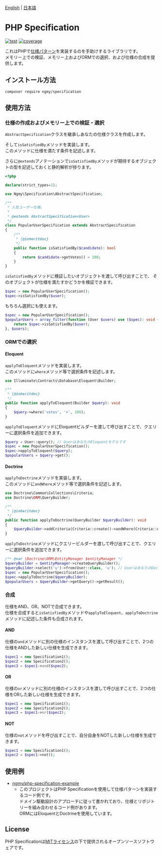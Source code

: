 [English](README.md) | [日本語](README-ja.md)

# PHP Specification

[![test](https://github.com/ngmy/php-specification/actions/workflows/php.yml/badge.svg)](https://github.com/ngmy/php-specification/actions/workflows/php.yml)
[![coverage](https://coveralls.io/repos/github/ngmy/php-specification/badge.svg?branch=master)](https://coveralls.io/github/ngmy/php-specification?branch=master)

これはPHPで[仕様パターン](https://www.martinfowler.com/apsupp/spec.pdf)を実装するのを手助けするライブラリです。  
メモリー上での検証、メモリー上およびORMでの選択、および仕様の合成を提供します。

## インストール方法

```console
composer require ngmy/specification
```

## 使用方法

### 仕様の作成およびメモリー上での検証・選択

`AbstractSpecification`クラスを継承しあなたの仕様クラスを作成します。

そして`isSatisfiedBy`メソッドを実装します。  
このメソッドに仕様を満たす条件を記述します。

さらに`@extends`アノテーションで`isSatisfiedBy`メソッドが期待するオブジェクトの型を記述しておくと静的解析が捗ります。

```php
<?php

declare(strict_types=1);

use Ngmy\Specification\AbstractSpecification;

/**
 * 人気ユーザー仕様。
 *
 * @extends AbstractSpecification<User>
 */
class PopularUserSpecification extends AbstractSpecification
{
    /**
     * {@inheritdoc}
     */
    public function isSatisfiedBy($candidate): bool
    {
        return $candidate->getVotes() > 100;
    }
}
```

`isSatisfiedBy`メソッドに検証したいオブジェクトを渡して呼び出すことで、
そのオブジェクトが仕様を満たすかどうかを検証できます。

```php
$spec = new PopularUserSpecification();
$spec->isSatisfiedBy($user);
```

もちろん選択にも使えます。

```php
$spec = new PopularUserSpecification();
$popularUsers = array_filter(function (User $users) use ($spec): void {
    return $spec->isSatisfiedBy($user);
}, $users);
```

### ORMでの選択

#### Eloquent

`applyToEloquent`メソッドを実装します。  
このメソッドに`where`メソッド等で選択条件を記述します。

```php
use Illuminate\Contracts\Database\Eloquent\Builder;

/**
 * {@inheritdoc}
 */
public function applyToEloquent(Builder $query): void
{
    $query->where('votes', '>', 100);
}
```

`applyToEloquent`メソッドにEloquentビルダーを渡して呼び出すことで、クエリーに選択条件を追加できます。

```php
$query = User::query(); // UserはあなたのEloquentモデルです
$spec = new PopularUserSpecification();
$spec->applyToEloquent($query);
$popularUsers = $query->get();
```

#### Doctrine

`applyToDoctrine`メソッドを実装します。  
このメソッドに`andWhere`メソッド等で選択条件を記述します。

```php
use Doctrine\Common\Collections\Criteria;
use Doctrine\ORM\QueryBuilder;

/**
 * {@inheritdoc}
 */
public function applyToDoctrine(QueryBuilder $queryBuilder): void
{
    $queryBuilder->addCriteria(Criteria::create()->andWhere(Criteria::expr()->gt('votes', 100)));
}
```

`applyToDoctrine`メソッドにクエリービルダーを渡して呼び出すことで、クエリーに選択条件を追加できます。

```php
/** @var \Doctrine\ORM\EntityManager $entityManager */
$queryBuilder = $entityManager->createQueryBuilder();
$queryBuilder->select('u')->from(User::class, 'u'); // UserはあなたのDoctrineエンティティーです
$spec = new PopularUserSpecification();
$spec->applyToDoctrine($queryBuilder);
$popularUsers = $queryBuilder->getQuery()->getResult();
```

### 合成

仕様をAND、OR、NOTで合成できます。  
仕様を合成すると`isSatisfiedBy`メソッドや`applyToEloquent`、`applyToDoctrine`メソッドに記述した条件も合成されます。

#### AND

仕様の`and`メソッドに別の仕様のインスタンスを渡して呼び出すことで、2つの仕様をANDした新しい仕様を生成できます。

```php
$spec1 = new Specification1();
$spec2 = new Specification2();
$spec3 = $spec1->and($spec2);
```

#### OR

仕様の`or`メソッドに別の仕様のインスタンスを渡して呼び出すことで、2つの仕様をORした新しい仕様を生成できます。

```php
$spec1 = new Specification1();
$spec2 = new Specification2();
$spec3 = $spec1->or($spec2);
```

#### NOT

仕様の`not`メソッドを呼び出すことで、自分自身をNOTした新しい仕様を生成できます。

```php
$spec1 = new Specification1();
$spec2 = $spec1->not();
```

## 使用例

- [ngmy/php-specification-example](https://github.com/ngmy/php-specification-example)
  - このプロジェクトはPHP Specificationを使用して仕様パターンを実装するコード例です。  
    ドメイン駆動設計のアプローチに従って書かれており、仕様とリポジトリーを組み合わせるコード例があります。  
    ORMにはEloquentとDoctrineを使用しています。

## License

PHP Specificationは[MITライセンス](http://opensource.org/licenses/MIT)の下で提供されるオープンソースソフトウェアです。
